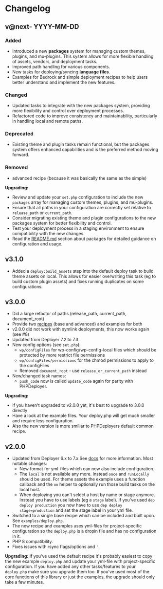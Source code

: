# Changelog

## v@next- YYYY-MM-DD

### Added
- Introduced a new **packages** system for managing custom themes, plugins, and mu-plugins. This system allows for more flexible handling of assets, vendors, and deployment tasks.
- Improved path handling for various components.
- New tasks for deploying/syncing **language files**.
- Examples for Bedrock and simple deployment recipes to help users better understand and implement the new features.

### Changed
- Updated tasks to integrate with the new packages system, providing more flexibility and control over deployment processes.
- Refactored code to improve consistency and maintainability, particularly in handling local and remote paths.

### Deprecated
- Existing theme and plugin tasks remain functional, but the packages system offers enhanced capabilities and is the preferred method moving forward.

### Removed
- advanced recipe (because it was basically the same as the simple)

**Upgrading:**
- Review and update your `set.php` configuration to include the new `packages` array for managing custom themes, plugins, and mu-plugins.
- Ensure that all paths in your configuration are correctly set relative to `release_path` or `current_path`.
- Consider migrating existing theme and plugin configurations to the new packages system for better flexibility and control.
- Test your deployment process in a staging environment to ensure compatibility with the new changes.
- Read the [README.md](README.md) section about packages for detailed guidance on configuration and usage.

## v3.1.0

- Added a `deploy:build_assets` step into the default deploy task to build theme assets on local.
This allows for easier overwriting this task (eg to build custom plugin assets) and fixes running duplicates on some configurations.

## v3.0.0

- Did a large refactor of paths (release_path, current_path, document_root)
- Provide two [recipes](#recipes) (base and advanced) and examples for both
- v2.0.0 did not work with symlink deployments, this now works again (see #8)
- Updated from Deployer 7.2 to 7.3
- New config options (see `set.php`):
  - `wp/configFiles` for wp-config/wp-config-local files which should be protected by more restrict file permissions
  - `wp/configFiles/permissions` for the chmod permissions to apply to the configFiles
  - Removed `document_root` - use `release_or_current_path` instead
- New/changed task names:
  - `push_code` now is called `update_code` again for parity with PHPDeployer.
 
**Upgrading:**
  - If you haven't upgraded to v2.0.0 yet, it's best to upgrade to 3.0.0 directly
  - Have a look at the example files. Your deploy.php will get much smaller and require less configuration. 
  - Also the new version is more smiliar to PHPDeployers default common recipe.

## v2.0.0

- Updated from Deployer 6.x to 7.x
  See [docs](https://deployer.org/docs/7.x/UPGRADE#upgrade-from-6x-to-7x) for more information.
  Most notable changes:
    - New format for yml-files which can now also include configuration.
    - The `local` is not available any more. Instead `once` and `runLocally` should be used. For theme assets the example uses a function callback and the `on` helper to optionally run those build tasks on the local host.
    - When deploying you can't select a host by name or stage anymore. Instead you have to use labels (eg a `stage` label). If you've used `dep deploy production` you now have to use `dep deploy stage=production` and set the stage label in your yml file.
- Switched to a single base recipe which can be included and built upon. See `examples/deploy.php`.
- The new recipe and examples uses yml-files for project-specific configuration so the `deploy.php` is a dropin file and has no configuration in it.
- PHP 8 compatibility.
- Fixes issues with rsync flags/options and `'`.

**Upgrading:**
If you've used the default recipe it's probably easiest to copy the new example `deploy.php` and update your yml-file with project-specific configuration. If you have added any other tasks/features to your `deploy.php` make sure you upgrade them too.
If you've used most of the core functions of this library or just the examples, the upgrade should only take a few minutes.